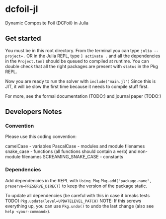 # dcfoil-jl
Dynamic Composite Foil (DCFoil) in Julia

## Get started
You must be in this root directory. From the terminal you can type
`julia --project=.`
OR
in the Julia REPL, type 
`] activate .`
and all the dependencies in the `Project.toml` should be queued to compiled at runtime. You can double check that all the right packages are present with `status` in the Pkg REPL.

Now you are ready to run the solver with 
`include("main.jl")`
Since this is JIT, it will be slow the first time because it needs to compile stuff first.

For more, see the formal documentation (TODO:) and journal paper (TODO:)
## Developers Notes

### Convention
Please use this coding convention:

camelCase - variables
PascalCase - modules and module filenames
snake_case - functions (all functions should contain a verb) and non-module filenames
SCREAMING_SNAKE_CASE - constants

### Dependencies

Add dependencies in the REPL with
`Using Pkg`
`Pkg.add("package-name", preserve=PRESERVE_DIRECT)`
to keep the version of the package static.

To update all dependencies (be careful with this in case it breaks tests TODO)
`Pkg.update(level=UPDATELEVEL_PATCH)`
NOTE: If this screws everything up, you can use `Pkg.undo()` to undo the last change (also see `help <your-command>`).